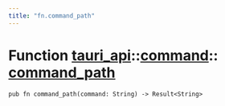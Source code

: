 ```yaml
---
title: "fn.command_path"
---
```


# Function [tauri_api](/docs/api/rust/tauri_api/../index.html)::​[command](/docs/api/rust/tauri_api/index.html)::​[command_path](/docs/api/rust/tauri_api/)

    pub fn command_path(command: String) -> Result<String>
